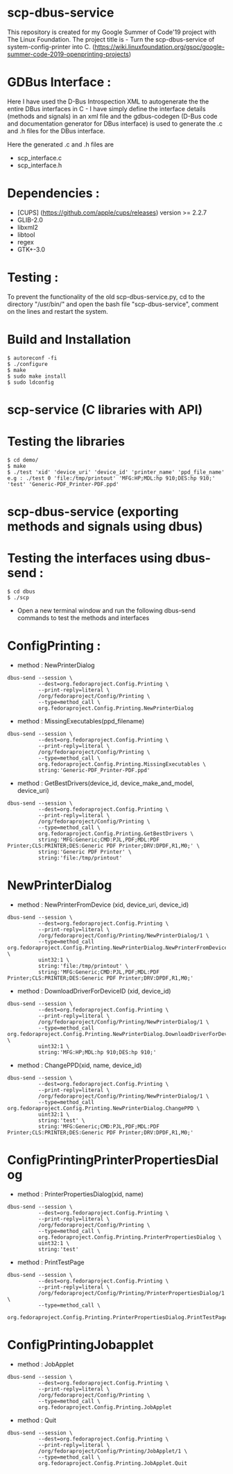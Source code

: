 # scp-dbus-service
This repository is created for my Google Summer of Code'19 project with The Linux Foundation. 
The project title is - Turn the scp-dbus-service of system-config-printer into C. 
(https://wiki.linuxfoundation.org/gsoc/google-summer-code-2019-openprinting-projects)

# GDBus Interface :
Here I have used the D-Bus Introspection XML to autogenerate the the entire DBus interfaces in C - I have simply define the interface details (methods and signals) in an xml file and the gdbus-codegen (D-Bus code and documentation generator for DBus interface) is used to generate the .c and .h files for the DBus interface.

Here the generated .c and .h files are 
- scp_interface.c 
- scp_interface.h

# Dependencies :

- [CUPS] (https://github.com/apple/cups/releases) version >= 2.2.7
- GLIB-2.0
- libxml2
- libtool
- regex
- GTK+-3.0

# Testing : 
To prevent the functionality of the old scp-dbus-service.py, cd to the directory "/usr/bin/" and open the bash file "scp-dbus-service", comment on the lines and restart the system.

# Build and Installation  

```
$ autoreconf -fi                                                                                                       
$ ./configure                                                                                                         
$ make                                                                                                              
$ sudo make install                                                                                                   
$ sudo ldconfig 
```

# scp-service (C libraries with API) 
# Testing the libraries

```
$ cd demo/                                                                                                             
$ make                                                                                                                 
$ ./test 'xid' 'device_uri' 'device_id' 'printer_name' 'ppd_file_name' 
e.g : ./test 0 'file:/tmp/printout' 'MFG:HP;MDL:hp 910;DES:hp 910;' 'test' 'Generic-PDF_Printer-PDF.ppd'
```

# scp-dbus-service (exporting methods and signals using dbus)
# Testing the interfaces using dbus-send :
```
$ cd dbus                                                                            
$ ./scp                                                                              
```
- Open a new terminal window and run the following dbus-send commands to test the methods and interfaces                     

# ConfigPrinting :

- method : NewPrinterDialog   
```
dbus-send --session \
          --dest=org.fedoraproject.Config.Printing \
          --print-reply=literal \
          /org/fedoraproject/Config/Printing \
          --type=method_call \
          org.fedoraproject.Config.Printing.NewPrinterDialog
```
- method : MissingExecutables(ppd_filename)  
```
dbus-send --session \
          --dest=org.fedoraproject.Config.Printing \
          --print-reply=literal \
          /org/fedoraproject/Config/Printing \
          --type=method_call \
          org.fedoraproject.Config.Printing.MissingExecutables \
          string:'Generic-PDF_Printer-PDF.ppd'
```  
- method : GetBestDrivers(device_id, device_make_and_model, device_uri) 
```
dbus-send --session \
          --dest=org.fedoraproject.Config.Printing \
          --print-reply=literal \
          /org/fedoraproject/Config/Printing \
          --type=method_call \
          org.fedoraproject.Config.Printing.GetBestDrivers \
          string:'MFG:Generic;CMD:PJL,PDF;MDL:PDF Printer;CLS:PRINTER;DES:Generic PDF Printer;DRV:DPDF,R1,M0;' \
          string:'Generic PDF Printer' \
          string:'file:/tmp/printout'
```          
# NewPrinterDialog

- method : NewPrinterFromDevice (xid, device_uri, device_id)
```
dbus-send --session \
          --dest=org.fedoraproject.Config.Printing \
          --print-reply=literal \
          /org/fedoraproject/Config/Printing/NewPrinterDialog/1 \
          --type=method_call org.fedoraproject.Config.Printing.NewPrinterDialog.NewPrinterFromDevice \
          uint32:1 \
          string:'file:/tmp/printout' \
          string:'MFG:Generic;CMD:PJL,PDF;MDL:PDF Printer;CLS:PRINTER;DES:Generic PDF Printer;DRV:DPDF,R1,M0;'
```
- method : DownloadDriverForDeviceID (xid, device_id)  
```
dbus-send --session \
          --dest=org.fedoraproject.Config.Printing \
          --print-reply=literal \
          /org/fedoraproject/Config/Printing/NewPrinterDialog/1 \
          --type=method_call org.fedoraproject.Config.Printing.NewPrinterDialog.DownloadDriverForDeviceID \
          uint32:1 \
          string:'MFG:HP;MDL:hp 910;DES:hp 910;'
```
- method : ChangePPD(xid, name, device_id)  
```
dbus-send --session \
          --dest=org.fedoraproject.Config.Printing \
          --print-reply=literal \
          /org/fedoraproject/Config/Printing/NewPrinterDialog/1 \
          --type=method_call org.fedoraproject.Config.Printing.NewPrinterDialog.ChangePPD \
          uint32:1 \
          string:'test' \
          string:'MFG:Generic;CMD:PJL,PDF;MDL:PDF Printer;CLS:PRINTER;DES:Generic PDF Printer;DRV:DPDF,R1,M0;' 
```
# ConfigPrintingPrinterPropertiesDialog

- method : PrinterPropertiesDialog(xid, name)
```
dbus-send --session \
          --dest=org.fedoraproject.Config.Printing \
          --print-reply=literal \
          /org/fedoraproject/Config/Printing \
          --type=method_call \
          org.fedoraproject.Config.Printing.PrinterPropertiesDialog \
          uint32:1 \
          string:'test'
```
- method : PrintTestPage
```
dbus-send --session \
          --dest=org.fedoraproject.Config.Printing \
          --print-reply=literal \
          /org/fedoraproject/Config/Printing/PrinterPropertiesDialog/1 \
          --type=method_call \
          org.fedoraproject.Config.Printing.PrinterPropertiesDialog.PrintTestPage
```

# ConfigPrintingJobapplet

- method : JobApplet
```
dbus-send --session \
          --dest=org.fedoraproject.Config.Printing \
          --print-reply=literal \
          /org/fedoraproject/Config/Printing \
          --type=method_call \
          org.fedoraproject.Config.Printing.JobApplet
```

- method : Quit
```
dbus-send --session \
          --dest=org.fedoraproject.Config.Printing \
          --print-reply=literal \
          /org/fedoraproject/Config/Printing/JobApplet/1 \
          --type=method_call \
          org.fedoraproject.Config.Printing.JobApplet.Quit
```
